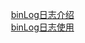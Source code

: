 


&emsp; &emsp; [binLog日志介绍](/docs/SQL/BinLogIntro.md)  
&emsp; &emsp; [binLog日志使用](/docs/SQL/binLogUse.md)  


<!-- 
binlog 和 redolog
https://mp.weixin.qq.com/s/GqYlRorRbYcnY_YwnCKZ-g
-->
